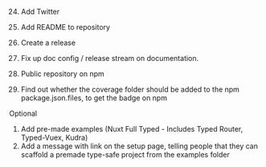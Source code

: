 24. Add Twitter
25. Add README to repository
26. Create a release

27. Fix up doc config / release stream on documentation.
28. Public repository on npm

29. Find out whether the coverage folder should be added to the npm package.json.files, to get the badge on npm

Optional

1. Add pre-made examples (Nuxt Full Typed - Includes Typed Router, Typed-Vuex, Kudra)
2. Add a message with link on the setup page, telling people that they can scaffold a premade type-safe project from the examples folder
